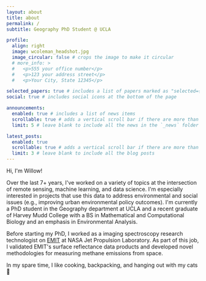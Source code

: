```yaml
---
layout: about
title: about
permalink: /
subtitle: Geography PhD Student @ UCLA

profile:
  align: right
  image: wcoleman_headshot.jpg
  image_circular: false # crops the image to make it circular
  # more_info: >
  #   <p>555 your office number</p>
  #   <p>123 your address street</p>
  #   <p>Your City, State 12345</p>

selected_papers: true # includes a list of papers marked as "selected={true}"
social: true # includes social icons at the bottom of the page

announcements:
  enabled: true # includes a list of news items
  scrollable: true # adds a vertical scroll bar if there are more than 3 news items
  limit: 5 # leave blank to include all the news in the `_news` folder

latest_posts:
  enabled: true
  scrollable: true # adds a vertical scroll bar if there are more than 3 new posts items
  limit: 3 # leave blank to include all the blog posts
---
```


Hi, I'm Willow!

Over the last 7+ years, I've worked on a variety of topics at the intersection of remote sensing, machine learning, and data science. I'm especially interested in projects that use this data to address environmental and social issues (e.g., improving urban environmental policy outcomes). I'm currently a PhD student in the Geography department at UCLA and a recent graduate of Harvey Mudd College with a BS in Mathematical and Computational Biology and an emphasis in Environmental Analysis.

Before starting my PhD, I worked as a imaging spectroscopy research technologist on <a href="https://earth.jpl.nasa.gov/emit/">EMIT</a> at NASA Jet Propulsion Laboratory. As part of this job, I validated EMIT's surface reflectance data products and developed novel methodologies for measuring methane emissions from space.

In my spare time, I like cooking, backpacking, and hanging out with my cats :sunrise_over_mountains:
